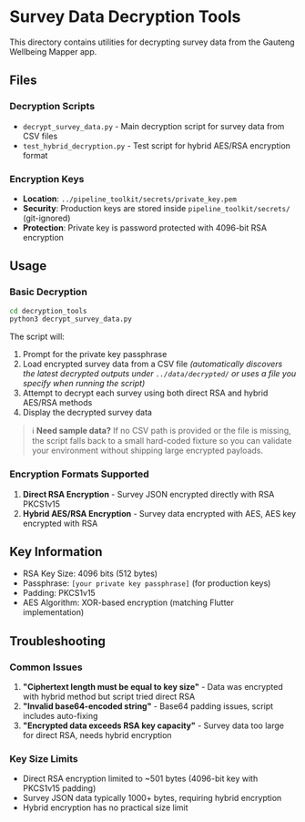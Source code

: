 # Survey Data Decryption Tools

This directory contains utilities for decrypting survey data from the Gauteng Wellbeing Mapper app.

## Files

### Decryption Scripts
- `decrypt_survey_data.py` - Main decryption script for survey data from CSV files
- `test_hybrid_decryption.py` - Test script for hybrid AES/RSA encryption format

### Encryption Keys
- **Location**: `../pipeline_toolkit/secrets/private_key.pem`
- **Security**: Production keys are stored inside `pipeline_toolkit/secrets/` (git-ignored)
- **Protection**: Private key is password protected with 4096-bit RSA encryption

## Usage

### Basic Decryption
```bash
cd decryption_tools
python3 decrypt_survey_data.py
```

The script will:
1. Prompt for the private key passphrase
2. Load encrypted survey data from a CSV file *(automatically discovers the latest decrypted outputs under `../data/decrypted/` or uses a file you specify when running the script)*
3. Attempt to decrypt each survey using both direct RSA and hybrid AES/RSA methods
4. Display the decrypted survey data

> ℹ️ **Need sample data?** If no CSV path is provided or the file is missing, the script falls back to a small hard-coded fixture so you can validate your environment without shipping large encrypted payloads.

### Encryption Formats Supported
1. **Direct RSA Encryption** - Survey JSON encrypted directly with RSA PKCS1v15
2. **Hybrid AES/RSA Encryption** - Survey data encrypted with AES, AES key encrypted with RSA

## Key Information
- RSA Key Size: 4096 bits (512 bytes)
- Passphrase: `[your private key passphrase]` (for production keys)
- Padding: PKCS1v15
- AES Algorithm: XOR-based encryption (matching Flutter implementation)

## Troubleshooting

### Common Issues
1. **"Ciphertext length must be equal to key size"** - Data was encrypted with hybrid method but script tried direct RSA
2. **"Invalid base64-encoded string"** - Base64 padding issues, script includes auto-fixing
3. **"Encrypted data exceeds RSA key capacity"** - Survey data too large for direct RSA, needs hybrid encryption

### Key Size Limits
- Direct RSA encryption limited to ~501 bytes (4096-bit key with PKCS1v15 padding)
- Survey JSON data typically 1000+ bytes, requiring hybrid encryption
- Hybrid encryption has no practical size limit